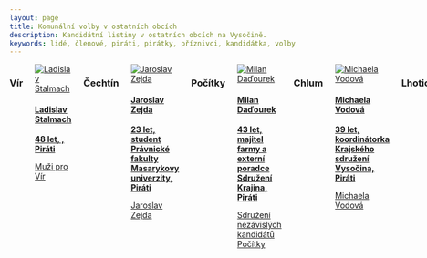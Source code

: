 ```yaml
---
layout: page
title: Komunální volby v ostatních obcích
description: Kandidátní listiny v ostatních obcích na Vysočině.
keywords: lidé, členové, piráti, pirátky, příznivci, kandidátka, volby
---
```


<div class="o-section">
<div class="row"> 
<div class="columns medium-12">          
        
<div class="o-section-header o-section-header--bordered">
<h3 class="o-section__heading t-h2-super">
            Vír
</h3>
</div>
<div class="c-program-candidates">
<div class="c-program-candidate-badge">
<a class="c-program-candidate-badge__body" 
            href="">
<div class="c-program-candidate-badge__avatar">
<img 
            src="" 
            alt="Ladislav Stalmach" 
class="c-program-candidate-badge__avatar-image">
</div>
<div class="c-program-candidate-badge__description">
<h4 class="c-program-candidate-badge__name"><span class="c-headline-anchor">
            Ladislav Stalmach
</span></h4>
<strong class="c-program-candidate-badge__profession">
            48 let, 
             , 
            Piráti
</strong>
<p class="c-program-candidate-badge__bio">
            Muži pro Vír</p>
</div>
</a>
</div>
</div>

<div class="o-section-header o-section-header--bordered">
<h3 class="o-section__heading t-h2-super">
            Čechtín
</h3>
</div>
<div class="c-program-candidates">
<div class="c-program-candidate-badge">
<a class="c-program-candidate-badge__body" 
            href="">
<div class="c-program-candidate-badge__avatar">
<img 
            src="" 
            alt="Jaroslav Zejda" 
class="c-program-candidate-badge__avatar-image">
</div>
<div class="c-program-candidate-badge__description">
<h4 class="c-program-candidate-badge__name"><span class="c-headline-anchor">
            Jaroslav Zejda
</span></h4>
<strong class="c-program-candidate-badge__profession">
            23 let, 
            student Právnické fakulty Masarykovy univerzity, 
            Piráti
</strong>
<p class="c-program-candidate-badge__bio">
            Jaroslav Zejda</p>
</div>
</a>
</div>
</div>


<div class="o-section-header o-section-header--bordered">
<h3 class="o-section__heading t-h2-super">
            Počítky
</h3>
</div>
<div class="c-program-candidates">
<div class="c-program-candidate-badge">
<a class="c-program-candidate-badge__body" 
            href="">
<div class="c-program-candidate-badge__avatar">
<img 
            src="" 
            alt="Milan Daďourek" 
class="c-program-candidate-badge__avatar-image">
</div>
<div class="c-program-candidate-badge__description">
<h4 class="c-program-candidate-badge__name"><span class="c-headline-anchor">
            Milan Daďourek
</span></h4>
<strong class="c-program-candidate-badge__profession">
            43 let, 
            majitel farmy a externí poradce Sdružení Krajina, 
            Piráti
</strong>
<p class="c-program-candidate-badge__bio">
            Sdružení nezávislých kandidátů Počítky</p>
</div>
</a>
</div>
</div>


<div class="o-section-header o-section-header--bordered">
<h3 class="o-section__heading t-h2-super">
            Chlum
</h3>
</div>
<div class="c-program-candidates">
<div class="c-program-candidate-badge">
<a class="c-program-candidate-badge__body" 
            href="https://vysocina.pirati.cz/lide/michaela-vodova/">
<div class="c-program-candidate-badge__avatar">
<img 
            src="https://vysocina.pirati.cz/assets/37043d-13a4beb53c449054d5669e7d6b4c8d31ffa3d5e60f874ff330f9fd601e6a80eb.jpg" 
            alt="Michaela Vodová" 
class="c-program-candidate-badge__avatar-image">
</div>
<div class="c-program-candidate-badge__description">
<h4 class="c-program-candidate-badge__name"><span class="c-headline-anchor">
            Michaela Vodová
</span></h4>
<strong class="c-program-candidate-badge__profession">
            39 let, 
            koordinátorka Krajského sdružení Vysočina, 
            Piráti
</strong>
<p class="c-program-candidate-badge__bio">
            Michaela Vodová</p>
</div>
</a>
</div>
</div>

<div class="o-section-header o-section-header--bordered">
<h3 class="o-section__heading t-h2-super">
            Lhotice
</h3>
</div>
<div class="c-program-candidates">
<div class="c-program-candidate-badge">
<a class="c-program-candidate-badge__body" 
            href="">
<div class="c-program-candidate-badge__avatar">
<img 
            src="" 
            alt="Luboš Fuks" 
class="c-program-candidate-badge__avatar-image">
</div>
<div class="c-program-candidate-badge__description">
<h4 class="c-program-candidate-badge__name"><span class="c-headline-anchor">
            Luboš Fuks
</span></h4>
<strong class="c-program-candidate-badge__profession">
            28 let, 
            OSVČ zedník, 
            Piráti
</strong>
<p class="c-program-candidate-badge__bio">
            Luboš Fuks</p>
</div>
</a>
</div>
</div>

<div class="o-section-header o-section-header--bordered">
<h3 class="o-section__heading t-h2-super">
            Staré Bříště
</h3>
</div>
<div class="c-program-candidates">
<div class="c-program-candidate-badge">
<a class="c-program-candidate-badge__body" 
            href="">
<div class="c-program-candidate-badge__avatar">
<img 
            src="" 
            alt="Václav Honzl" 
class="c-program-candidate-badge__avatar-image">
</div>
<div class="c-program-candidate-badge__description">
<h4 class="c-program-candidate-badge__name"><span class="c-headline-anchor">
            Václav Honzl
</span></h4>
<strong class="c-program-candidate-badge__profession">
            41 let, 
            Global Mobility manažer, 
            Piráti
</strong>
<p class="c-program-candidate-badge__bio">
            Václav Honzl</p>
</div>
</a>
</div>
</div>





</div>
